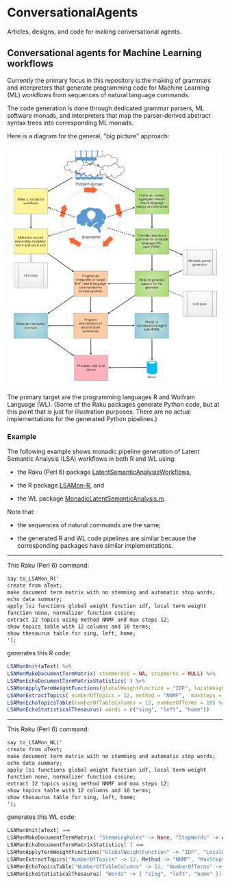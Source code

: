 # ConversationalAgents

Articles, designs, and code for making conversational agents.

## Conversational agents for Machine Learning workflows

Currently the primary focus in this repository is the making of grammars and interpreters that 
generate programming code for Machine Learning (ML) workflows from sequences of natural language commands. 

The code generation is done through dedicated grammar parsers, ML software monads, and interpreters that map
the parser-derived abstract syntax trees into corresponding ML monads. 

Here is a diagram for the general, "big picture" approach:

![Monadic-making-of-ML-conversational-agents](./ConceptualDiagrams/Monadic-making-of-ML-conversational-agents.jpg)

The primary target are the programming languages R and Wolfram Language (WL). 
(Some of the Raku packages generate Python code, but at this point that is just for illustration purposes. 
There are no actual implementations for the generated Python pipelines.)


### Example 

The following example shows monadic pipeline generation of Latent Semantic Analysis (LSA) workflows
in both R and WL using: 

- the Raku (Perl 6) package [LatentSemanticAnalysisWorkflows](./Packages/Perl6/LatentSemanticAnalysisWorkflows),

- the R package [LSAMon-R](https://github.com/antononcube/R-packages/tree/master/LSAMon-R), and

- the WL package [MonadicLatentSemanticAnalysis.m](https://github.com/antononcube/MathematicaForPrediction/blob/master/MonadicProgramming/MonadicLatentSemanticAnalysis.m).

Note that:

- the sequences of natural commands are the same;

- the generated R and WL code pipelines are similar because the corresponding packages have similar implementations.

---

This Raku (Perl 6) command:

```perl6
say to_LSAMon_R('
create from aText;
make document term matrix with no stemming and automatic stop words;
echo data summary;
apply lsi functions global weight function idf, local term weight function none, normalizer function cosine;
extract 12 topics using method NNMF and max steps 12;
show topics table with 12 columns and 10 terms;
show thesaurus table for sing, left, home;
');
```

generates this R code:

```r
LSAMonUnit(aText) %>%
LSAMonMakeDocumentTermMatrix( stemWordsQ = NA, stopWords = NULL) %>%
LSAMonEchoDocumentTermMatrixStatistics( ) %>%
LSAMonApplyTermWeightFunctions(globalWeightFunction = "IDF", localWeightFunction = "None", normalizerFunction = "Cosine") %>%
LSAMonExtractTopics( numberOfTopics = 12, method = "NNMF",  maxSteps = 12) %>%
LSAMonEchoTopicsTable(numberOfTableColumns = 12, numberOfTerms = 10) %>%
LSAMonEchoStatisticalThesaurus( words = c("sing", "left", "home"))
```

---

This Raku (Perl 6) command:

```perl6
say to_LSAMon_WL('
create from aText;
make document term matrix with no stemming and automatic stop words;
echo data summary;
apply lsi functions global weight function idf, local term weight function none, normalizer function cosine;
extract 12 topics using method NNMF and max steps 12;
show topics table with 12 columns and 10 terms;
show thesaurus table for sing, left, home;
');
```

generates this WL code:

```mathematica
LSAMonUnit[aText] ⟹
LSAMonMakeDocumentTermMatrix[ "StemmingRules" -> None, "StopWords" -> Automatic] ⟹
LSAMonEchoDocumentTermMatrixStatistics[ ] ⟹
LSAMonApplyTermWeightFunctions["GlobalWeightFunction" -> "IDF", "LocalWeightFunction" -> "None", "NormalizerFunction" -> "Cosine"] ⟹
LSAMonExtractTopics["NumberOfTopics" -> 12, Method -> "NNMF", "MaxSteps" -> 12] ⟹
LSAMonEchoTopicsTable["NumberOfTableColumns" -> 12, "NumberOfTerms" -> 10] ⟹
LSAMonEchoStatisticalThesaurus[ "Words" -> { "sing", "left", "home" }]
```
